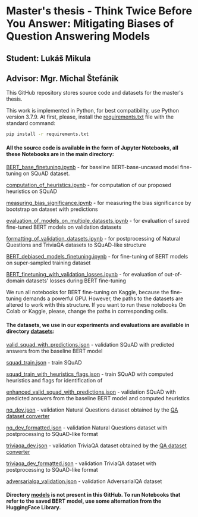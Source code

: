 # Master's thesis - Think Twice Before You Answer: Mitigating Biases of Question Answering Models

## Student: Lukáš Mikula

## Advisor: Mgr. Michal Štefánik

This GitHub repository stores source code and datasets for the master's thesis.

This work is implemented in Python, for best compatibility, use Python version 3.7.9. At first, please, install the [requirements.txt](requirements.txt) file with the standard command:

```bash
pip install -r requirements.txt
```

#### All the source code is available in the form of Jupyter Notebooks, all these Notebooks are in the main directory:

[BERT_base_finetuning.ipynb](BERT_base_finetuning.ipynb) - for baseline BERT-base-uncased model fine-tuning on SQuAD dataset.

[computation_of_heuristics.ipynb](computation_of_heuristics.ipynb) - for computation of our proposed heuristics on SQuAD

[measuring_bias_significance.ipynb](measuring_bias_significance.ipynb) - for measuring the bias significance by bootstrap on dataset with predictions

[evaluation_of_models_on_multiple_datasets.ipynb](evaluation_of_models_on_multiple_datasets.ipynb) - for evaluation of saved fine-tuned BERT models on validation datasets

[formatting_of_validation_datasets.ipynb](formatting_of_validation_datasets.ipynb) - for postprocessing of Natural Questions and TriviaQA datasets to SQuAD-like structure

[BERT_debiased_models_finetuning.ipynb](BERT_debiased_models_finetuning.ipynb) - for fine-tuning of BERT models on super-sampled training dataset

[BERT_finetuning_with_validation_losses.ipynb](BERT_finetuning_with_validation_losses.ipynb) - for evaluation of out-of-domain datasets' losses during BERT fine-tuning

We run all notebooks for BERT fine-tuning on Kaggle, because the fine-tuning demands a powerful GPU. However, the paths to the datasets are altered to work with this structure. If you want to run these notebooks On Colab or Kaggle, please, change the paths in corresponding cells.

#### The datasets, we use in our experiments and evaluations are available in directory [datasets](./datasets/):

[valid_squad_with_predictions.json](./datasets/valid_squad_with_predictions.json) - validation SQuAD with predicted answers from the baseline BERT model

[squad_train.json](./datasets/squad_train.json) - train SQuAD

[squad_train_with_heuristics_flags.json](./datasets/squad_train_with_heuristics_flags.json) - train SQuAD with computed heuristics and flags for identification of

[enhanced_valid_squad_with_predictions.json](./datasets/enhanced_valid_squad_with_predictions.json) - validation SQuAD with predicted answers from the baseline BERT model and computed heuristics

[nq_dev.json](./datasets/nq_dev.json) - validation Natural Questions dataset obtained by the [QA dataset converter](https://github.com/amazon-research/qa-dataset-converter)

[nq_dev_formatted.json](./datasets/nq_dev_formatted.json) - validation Natural Questions dataset with postprocessing to SQuAD-like format

[triviaqa_dev.json](./datasets/triviaqa_dev.json) - validation TriviaQA dataset obtained by the [QA dataset converter](https://github.com/amazon-research/qa-dataset-converter)

[triviaqa_dev_formatted.json](./datasets/triviaqa_dev_formatted.json) - validation TriviaQA dataset with postprocessing to SQuAD-like format

[adversarialqa_validation.json](./datasets/adversarialqa_validation.json) - validation AdversarialQA dataset

#### Directory [models](./models/) is not present in this GitHub. To run Notebooks that refer to the saved BERT model, use some alternation from the HuggingFace Library.